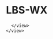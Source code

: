# LBS-WX

<view class="page">
  <view class="page__hd">

  </view>
  <view class="page__bd">
    <view class="weui-flex">
      <view class="weui-flex__item">

      </view>
    </view>
  </view>
</view>
